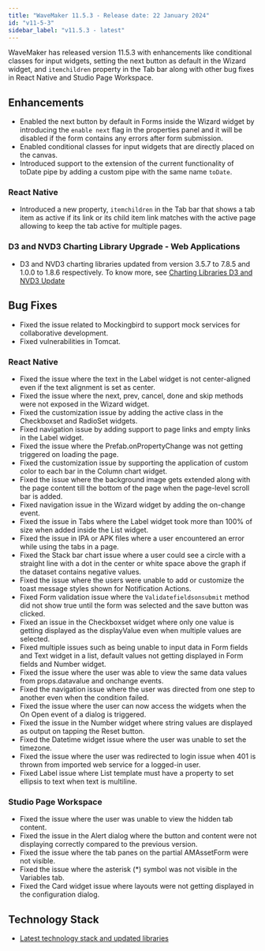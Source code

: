 ```yaml
---
title: "WaveMaker 11.5.3 - Release date: 22 January 2024"
id: "v11-5-3"
sidebar_label: "v11.5.3 - latest"
---
```


WaveMaker has released version 11.5.3 with enhancements like conditional classes for input widgets, setting the next button as default in the Wizard widget, and `itemchildren` property in the Tab bar along with other bug fixes in React Native and Studio Page Workspace.

## Enhancements

- Enabled the next button by default in Forms inside the Wizard widget by introducing the `enable next` flag in the properties panel and it will be disabled if the form contains any errors after form submission.
- Enabled conditional classes for input widgets that are directly placed on the canvas.
- Introduced support to the extension of the current functionality of toDate pipe by adding a custom pipe with the same name `toDate`.

### React Native

- Introduced a new property, `itemchildren` in the Tab bar that shows a tab item as active if its link or its child item link matches with the active page allowing to keep the tab active for multiple pages.

### D3 and NVD3 Charting Library Upgrade - Web Applications

- D3 and NVD3 charting libraries updated from version 3.5.7 to 7.8.5 and 1.0.0 to 1.8.6 respectively. To know more, see [Charting Libraries D3 and NVD3 Update](/learn/blog/2024/01/22/charting-libraries-d3-nvd3-upgrade)

## Bug Fixes

- Fixed the issue related to Mockingbird to support mock services for collaborative development.
- Fixed vulnerabilities in Tomcat.

### React Native

- Fixed the issue where the text in the Label widget is not center-aligned even if the text alignment is set as center.
- Fixed the issue where the next, prev, cancel, done and skip methods were not exposed in the Wizard widget.
- Fixed the customization issue by adding the active class in the Checkboxset and RadioSet widgets.
- Fixed navigation issue by adding support to page links and empty links in the Label widget.
- Fixed the issue where the Prefab.onPropertyChange was not getting triggered on loading the page.
- Fixed the customization issue by supporting the application of custom color to each bar in the Column chart widget.
- Fixed the issue where the background image gets extended along with the page content till the bottom of the page when the page-level scroll bar is added.
- Fixed navigation issue in the Wizard widget by adding the on-change event.
- Fixed the issue in Tabs where the Label widget took more than 100% of size when added inside the List widget. 
- Fixed the issue in IPA or APK files where a user encountered an error while using the tabs in a page.
- Fixed the Stack bar chart issue where a user could see a circle with a straight line with a dot in the center or white space above the graph if the dataset contains negative values.
- Fixed the issue where the users were unable to add or customize the toast message styles shown for Notification Actions.
- Fixed Form validation issue where the `Validatefieldsonsubmit` method did not show true until the form was selected and the save button was clicked.
- Fixed an issue in the Checkboxset widget where only one value is getting displayed as the displayValue even when multiple values are selected.
- Fixed multiple issues such as being unable to input data in Form fields and Text widget in a list, default values not getting displayed in Form fields and Number widget.
- Fixed the issue where the user was able to view the same data values from props.datavalue and onchange events.
- Fixed the navigation issue where the user was directed from one step to another even when the condition failed.
- Fixed the issue where the user can now access the widgets when the On Open event of a dialog is triggered.
- Fixed the issue in the Number widget where string values are displayed as output on tapping the Reset button.
- Fixed the Datetime widget issue where the user was unable to set the timezone.
- Fixed the issue where the user was redirected to login issue when 401 is thrown from imported web service for a logged-in user.
- Fixed Label issue where List template must have a property to set ellipsis to text when text is multiline.


### Studio Page Workspace

- Fixed the issue where the user was unable to view the hidden tab content.
- Fixed the issue in the Alert dialog where the button and content were not displaying correctly compared to the previous version.
- Fixed the issue where the tab panes on the partial AMAssetForm were not visible.
- Fixed the issue where the asterisk (*) symbol was not visible in the Variables tab.
- Fixed the Card widget issue where layouts were not getting displayed in the configuration dialog.

## Technology Stack

- [Latest technology stack and updated libraries](/learn/wavemaker-release-notes#technology-stack)
